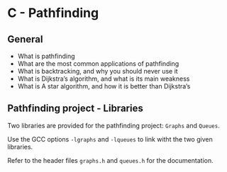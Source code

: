 # C - Pathfinding

## General

- What is pathfinding
- What are the most common applications of pathfinding
- What is backtracking, and why you should never use it
- What is Dijkstra’s algorithm, and what is its main weakness
- What is A star algorithm, and how it is better than Dijkstra’s

## Pathfinding project - Libraries

Two libraries are provided for the pathfinding project: `Graphs` and `Queues`.

Use the GCC options `-lgraphs` and `-lqueues` to link witht the two given libraries.

Refer to the header files `graphs.h` and `queues.h` for the documentation.
